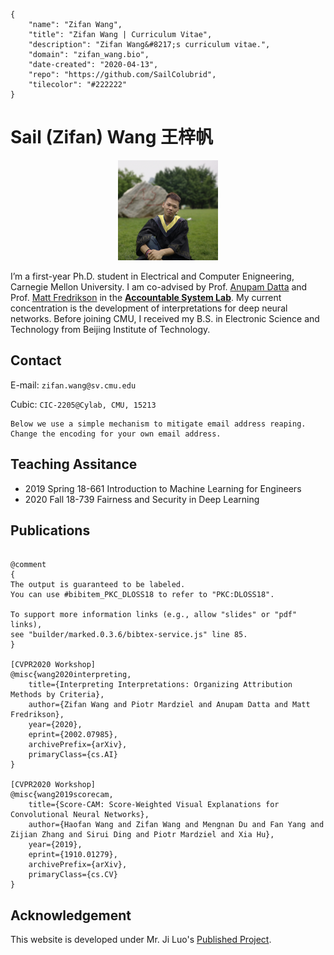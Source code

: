 ```bio-meta
{
    "name": "Zifan Wang",
    "title": "Zifan Wang | Curriculum Vitae",
    "description": "Zifan Wang&#8217;s curriculum vitae.",
    "domain": "zifan_wang.bio",
    "date-created": "2020-04-13",
    "repo": "https://github.com/SailColubrid",
    "tilecolor": "#222222"
}
```

# Sail (Zifan) Wang<span aria-hidden="true"> </span><span lang="zh-CN">王梓帆</span><span aria-hidden="true"></span>

<figure class="gl-page-background gl-float-right gl-image-box" style="text-align: center;"><img src="/assets/images/hero-image.jpeg" alt="A photo of Zifan Wang" width="160" height="160" style="max-width: 160px;" /></figure>

I’m a first-year Ph.D. student in Electrical and Computer Enigneering, Carnegie Mellon University. I am co-advised by Prof. [Anupam Datta](http://www.andrew.cmu.edu/user/danupam/) and Prof. [Matt Fredrikson](http://www.cs.cmu.edu/~mfredrik/) in the [**Accountable System Lab**](https://fairlyaccountable.org). My current concentration is the development of interpretations for deep neural networks. Before joining CMU, I received my B.S. in Electronic Science and Technology from Beijing Institute of Technology.


## Contact
E-mail: `zifan.wang@sv.cmu.edu`

Cubic: `CIC-2205@Cylab, CMU, 15213`


```bio-remove
Below we use a simple mechanism to mitigate email address reaping.
Change the encoding for your own email address.
```

<!--[bio][protect]
<script type="application/javascript">
window.setTimeout(function ()
{
var addr = [108,117,111,106,105,64,99,115,46,119,97,115,104,105,110,103,116,111,110,46,101,100,117];
addr = String.fromCharCode.apply(String, addr);
var eml = document.getElementById('_eml');
eml.innerHTML = '<a href="mailto:' + addr + '">' + addr + '</a>';
eml.removeAttribute('class');
}, 600);
</script>
[bio]-->

## Teaching Assitance
* 2019 Spring 18-661 Introduction to Machine Learning for Engineers
* 2020 Fall 18-739 Fairness and Security in Deep Learning


## Publications

```blog-bib

@comment
{
The output is guaranteed to be labeled.
You can use #bibitem_PKC_DLOSS18 to refer to "PKC:DLOSS18".

To support more information links (e.g., allow "slides" or "pdf" links),
see "builder/marked.0.3.6/bibtex-service.js" line 85.
}

[CVPR2020 Workshop]
@misc{wang2020interpreting,
    title={Interpreting Interpretations: Organizing Attribution Methods by Criteria},
    author={Zifan Wang and Piotr Mardziel and Anupam Datta and Matt Fredrikson},
    year={2020},
    eprint={2002.07985},
    archivePrefix={arXiv},
    primaryClass={cs.AI}
}

[CVPR2020 Workshop]
@misc{wang2019scorecam,
    title={Score-CAM: Score-Weighted Visual Explanations for Convolutional Neural Networks},
    author={Haofan Wang and Zifan Wang and Mengnan Du and Fan Yang and Zijian Zhang and Sirui Ding and Piotr Mardziel and Xia Hu},
    year={2019},
    eprint={1910.01279},
    archivePrefix={arXiv},
    primaryClass={cs.CV}
}
```

## Acknowledgement

This website is developed under Mr. Ji Luo's [Published Project](http://iiis.tsinghua.edu.cn/en/).

